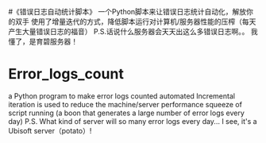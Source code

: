 #《错误日志自动统计脚本》
一个Python脚本来让错误日志统计自动化，解放你的双手
使用了增量迭代的方式，降低脚本运行对计算机/服务器性能的压榨（每天产生大量错误日志的福音）
P.S.话说什么服务器会天天出这么多错误日志啊。。
我懂了，是育碧服务器！
# Error_logs_count
a Python program to make error logs counted automated
Incremental iteration is used to reduce the machine/server performance squeeze of script running (a boon that generates a large number of error logs every day)
P.S. What kind of server will so many error logs every day...
I see, it's a Ubisoft server（potato）!
